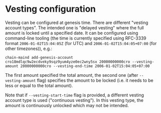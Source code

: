 # Vesting configuration
Vesting can be configured at genesis time.
There are different "vesting account types".
The intended one is "delayed vesting" where the full amount is locked until a specified date.
It can be configured using command-line tooling (the time is currently specified using RFC-3339 format
`2006-01-02T15:04:05Z` (for UTC) and `2006-01-02T15:04:05+07:00` (for other timezones)),
e.g.:

```
chain-maind add-genesis-account cro18mdlqc9w2ecdveky9sqz9yum4yze0ec2wny5sx 20000000000cro --vesting-amount 20000000000cro --vesting-end-time 2006-01-02T15:04:05+07:00
```

The first amount specified the total amount, the second one (after `--vesting-amount` flag) 
specifies the amount to be locked (i.e. it needs to be less or equal to the total amount).

Note that if `--vesting-start-time` flag is provided, a different vesting account type is used 
("continuous vesting"). In this vesting type, the amount is continuously unlocked which may not be intended.
